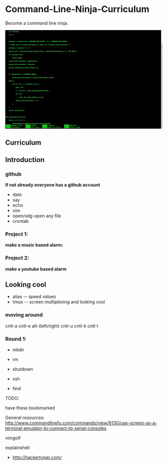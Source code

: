 Command-Line-Ninja-Curriculum
=============================

Become a command line ninja.

![img](./img/hackertyper.gif)



## Curriculum



## Introduction

### github

**If not already everyone has a github account**

* date
* say
* echo
* vim
* open/xdg-open any file
* crontab

### Project 1:
**make a music based alarm:**

### Project 2:
**make a youtube based alarm**

## Looking cool

* alias -- speed values
* tmux -- screen multiplexing and looking cool

### moving around

cntl-a
cntl-e
alt-(left/right)
cntl-u
cntl-k
cntl-l


### Round 1:

* mkdir
* rm
* shutdown
* ssh


* find


TODO:

have these bookmarked

General resources:
http://www.commandlinefu.com/commands/view/6130/use-screen-as-a-terminal-emulator-to-connect-to-serial-consoles

vimgolf

explainshell

* http://hackertyper.com/
